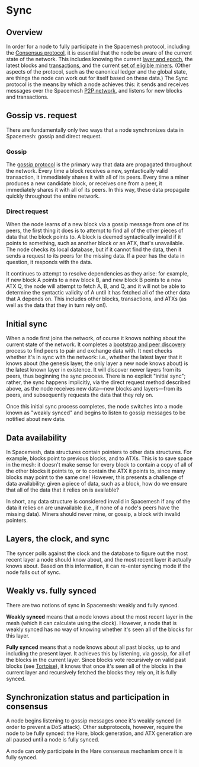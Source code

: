 # Sync

## Overview

In order for a node to fully participate in the Spacemesh protocol, including the [Consensus protocol](../consensus/01-overview.md), it is essential that the node be aware of the current state of the network. This includes knowing the current [layer and epoch](../intro.md#spacemesh-basics), the latest blocks and [transactions](../transactions/01-overview.md), and the current [set of eligible miners](../mining/05-atx.md). (Other aspects of the protocol, such as the canonical ledger and the global state, are things the node can work out for itself based on these data.) The Sync protocol is the means by which a node achieves this: it sends and receives messages over the Spacemesh [P2P network](../p2p/01-overview.md), and listens for new blocks and transactions.

## Gossip vs. request

There are fundamentally only two ways that a node synchronizes data in Spacemesh: gossip and direct request.

### Gossip

The [gossip protocol](../p2p/01-overview.md#gossip) is the primary way that data are propagated throughout the network. Every time a block receives a new, syntactically valid transaction, it immediately shares it with all of its peers. Every time a miner produces a new candidate block, or receives one from a peer, it immediately shares it with all of its peers. In this way, these data propagate quickly throughout the entire network.

### Direct request

When the node learns of a new block via a gossip message from one of its peers, the first thing it does is to attempt to find all of the other pieces of data that the block points to. A block is deemed syntactically invalid if it points to something, such as another block or an ATX, that's unavailable. The node checks its local database, but if it cannot find the data, then it sends a request to its peers for the missing data. If a peer has the data in question, it responds with the data.

It continues to attempt to resolve dependencies as they arise: for example, if new block A points to a new block B, and new block B points to a new ATX Q, the node will attempt to fetch A, B, and Q, and it will not be able to determine the syntactic validity of A until it has fetched all of the other data that A depends on. This includes other blocks, transactions, and ATXs (as well as the data that they in turn rely on!). 

## Initial sync

When a node first joins the network, of course it knows nothing about the current state of the network. It completes a [bootstrap and peer discovery](../p2p/01-overview.md#bootstrap-and-peer-discovery) process to find peers to pair and exchange data with. It next checks whether it's in sync with the network: i.e., whether the latest layer that it knows about (the genesis layer, the only layer a new node knows about) is the latest known layer in existence. It will discover newer layers from its peers, thus beginning the sync process. There is no explicit "initial sync"; rather, the sync happens implicitly, via the direct request method described above, as the node receives new data—new blocks and layers—from its peers, and subsequently requests the data that they rely on.

Once this initial sync process completes, the node switches into a mode known as "weakly synced" and begins to listen to gossip messages to be notified about new data.

## Data availability

In Spacemesh, data structures contain pointers to other data structures. For example, blocks point to previous blocks, and to ATXs. This is to save space in the mesh: it doesn't make sense for every block to contain a copy of all of the other blocks it points to, or to contain the ATX it points to, since many blocks may point to the same one! However, this presents a challenge of data availability: given a piece of data, such as a block, how do we ensure that all of the data that it relies on is available?

In short, any data structure is considered invalid in Spacemesh if any of the data it relies on are unavailable (i.e., if none of a node's peers have the missing data). Miners should never mine, or gossip, a block with invalid pointers.

## Layers, the clock, and sync

The syncer polls against the clock and the database to figure out the most recent layer a node should know about, and the most recent layer it actually knows about. Based on this information, it can re-enter syncing mode if the node falls out of sync.

## Weakly vs. fully synced

There are two notions of sync in Spacemesh: weakly and fully synced.

**Weakly synced** means that a node knows about the most recent layer in the mesh (which it can calculate using the clock). However, a node that is weakly synced has no way of knowing whether it's seen all of the blocks for this layer.

**Fully synced** means that a node knows about all past blocks, up to and including the present layer. It achieves this by listening, via gossip, for all of the blocks in the current layer. Since blocks vote recursively on valid past blocks (see [Tortoise](../consensus/01-overview.md#tortoise)), it knows that once it's seen all of the blocks in the current layer and recursively fetched the blocks they rely on, it is fully synced.

## Synchronization status and participation in consensus

A node begins listening to gossip messages once it's weakly synced (in order to prevent a DoS attack). Other subprotocols, however, require the node to be fully synced: the Hare, block generation, and ATX generation are all paused until a node is fully synced.

A node can only participate in the Hare consensus mechanism once it is fully synced.
